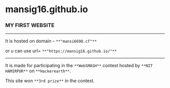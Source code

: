 # mansig16.github.io


### MY FIRST WEBSITE
---

It is hosted on domain - `**"mansi6698.cf"**`


or u can use url= `**"https://mansig16.github.io/"**`

---

It is made for participating in the `**WebSMASH**` contest hosted by `**NIT HAMIRPUR**` on `**Hackerearth**`.

This site won `**3rd prize**` in the contest.
